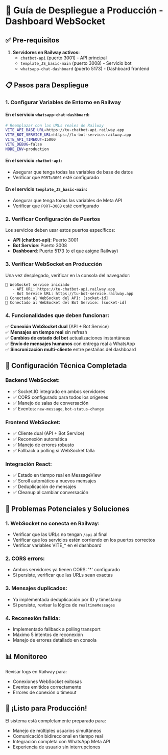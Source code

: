 # 🚀 Guía de Despliegue a Producción - Dashboard WebSocket

## ✅ Pre-requisitos

1. **Servidores en Railway activos:**
   - `chatbot-api` (puerto 3001) - API principal
   - `template_JS_basic-main` (puerto 3008) - Servicio bot
   - `whatsapp-chat-dashboard` (puerto 5173) - Dashboard frontend

## 📋 Pasos para Despliegue

### 1. Configurar Variables de Entorno en Railway

#### En el servicio `whatsapp-chat-dashboard`:
```bash
# Reemplazar con las URLs reales de Railway
VITE_API_BASE_URL=https://tu-chatbot-api.railway.app
VITE_BOT_SERVICE_URL=https://tu-bot-service.railway.app
VITE_API_TIMEOUT=15000
VITE_DEBUG=false
NODE_ENV=production
```

#### En el servicio `chatbot-api`:
- Asegurar que tenga todas las variables de base de datos
- Verificar que `PORT=3001` esté configurado

#### En el servicio `template_JS_basic-main`:
- Asegurar que tenga todas las variables de Meta API
- Verificar que `PORT=3008` esté configurado

### 2. Verificar Configuración de Puertos

Los servicios deben usar estos puertos específicos:
- **API (chatbot-api)**: Puerto 3001
- **Bot Service**: Puerto 3008  
- **Dashboard**: Puerto 5173 (o el que asigne Railway)

### 3. Verificar WebSocket en Producción

Una vez desplegado, verificar en la consola del navegador:
```
🔌 WebSocket service iniciado
   - API URL: https://tu-chatbot-api.railway.app
   - Bot Service URL: https://tu-bot-service.railway.app
🔌 Conectado al WebSocket del API: [socket-id]
🔌 Conectado al WebSocket del Bot Service: [socket-id]
```

### 4. Funcionalidades que deben funcionar:

✅ **Conexión WebSocket dual** (API + Bot Service)  
✅ **Mensajes en tiempo real** sin refresh  
✅ **Cambios de estado del bot** actualizaciones instantáneas  
✅ **Envío de mensajes humanos** con entrega real a WhatsApp  
✅ **Sincronización multi-cliente** entre pestañas del dashboard  

## 🔧 Configuración Técnica Completada

### Backend WebSocket:
- ✅ Socket.IO integrado en ambos servidores
- ✅ CORS configurado para todos los orígenes
- ✅ Manejo de salas de conversación
- ✅ Eventos: `new-message`, `bot-status-change`

### Frontend WebSocket:
- ✅ Cliente dual (API + Bot Service)
- ✅ Reconexión automática
- ✅ Manejo de errores robusto
- ✅ Fallback a polling si WebSocket falla

### Integración React:
- ✅ Estado en tiempo real en MessageView
- ✅ Scroll automático a nuevos mensajes
- ✅ Deduplicación de mensajes
- ✅ Cleanup al cambiar conversación

## 🚨 Problemas Potenciales y Soluciones

### 1. WebSocket no conecta en Railway:
- Verificar que las URLs no tengan `/api` al final
- Verificar que los servicios estén corriendo en los puertos correctos
- Verificar variables VITE_* en el dashboard

### 2. CORS errors:
- Ambos servidores ya tienen CORS: '*' configurado
- Si persiste, verificar que las URLs sean exactas

### 3. Mensajes duplicados:
- Ya implementada deduplicación por ID y timestamp
- Si persiste, revisar la lógica de `realtimeMessages`

### 4. Reconexión fallida:
- Implementado fallback a polling transport
- Máximo 5 intentos de reconexión
- Manejo de errores detallado en consola

## 📊 Monitoreo

Revisar logs en Railway para:
- Conexiones WebSocket exitosas
- Eventos emitidos correctamente
- Errores de conexión o timeout

## 🎯 ¡Listo para Producción!

El sistema está completamente preparado para:
- Manejo de múltiples usuarios simultáneos
- Comunicación bidireccional en tiempo real
- Integración completa con WhatsApp Meta API
- Experiencia de usuario sin interrupciones